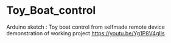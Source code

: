 # Toy_Boat_control
Arduino sketch : Toy boat control from selfmade remote device
demonstration of working project https://youtu.be/Yg1P8V4gIls
